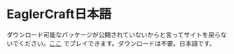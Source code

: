 # EaglerCraft日本語
ダウンロード可能なパッケージが公開されていないからと言ってサイトを戻らないでください。[ここ](https://u5kun.github.io/eaglermypack/) でプレイできます。ダウンロードは不要。日本語です。
